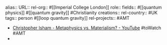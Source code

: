 alias::
URL::
rel-org:: #[[Imperial College London]]
role::
fields:: #[[quantum physics]] #[[quantum gravity]] #Christianity
creations::
rel-country:: #UK
tags:: person #[[loop quantum gravity]]
rel-projects:: #AMT



- [Christopher Isham - Metaphysics vs. Materialism? - YouTube](https://www.youtube.com/watch?v=UbhRmsljJic) #toWatch #AMT
-
